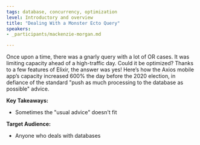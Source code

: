 ```yaml
---
tags: database, concurrency, optimization
level: Introductory and overview
title: "Dealing With a Monster Ecto Query"
speakers:
- _participants/mackenzie-morgan.md

---
```

Once upon a time, there was a gnarly query with a lot of OR cases. It was limiting capacity ahead of a high-traffic day. Could it be optimized? Thanks to a few features of Elixir, the answer was yes! Here’s how the Axios mobile app’s capacity increased 600% the day before the 2020 election, in defiance of the standard "push as much processing to the database as possible" advice.

**Key Takeaways:**
- Sometimes the "usual advice" doesn't fit

**Target Audience:**
- Anyone who deals with databases
